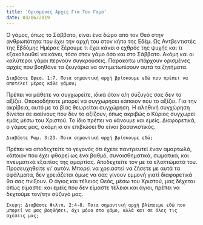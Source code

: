 ```yaml
---
title: 'Ορισμενες Αρχες Για Τον Γαμο'
date: 03/06/2019
---
```


Ο γάμος, όπως το Σάββατο, είναι ένα δώρο από τον Θεό στην ανθρωπότητα που έχει την αρχή του στον κήπο της Εδέμ. Ως Αντβεντιστές της Εβδόμης Ημέρας ξέρουμε τι έχει κάνει ο εχθρός της ψυχής και τι εξακολουθεί να κάνει, τόσο στον γάμο όσο και στο Σάββατο. Ακόμη και οι καλύτεροι γάμοι περνούν συγκρούσεις. Παρακάτω υπάρχουν ορισμένες αρχές που βοηθάνε τα ζευγάρια να αντιμετωπίσουν αυτά τα ζητήματα. 

`Διαβάστε Εφεσ. 1:7. Ποια σημαντική αρχή βρίσκουμε εδώ που πρέπει να αποτελεί μέρος κάθε γάμου;`

Πρέπει να μάθετε να συγχωρείτε, ιδικά όταν ο/η σύζυγός σας δεν το αξίζει. Οποιοσδήποτε μπορεί να συγχωρήσει κάποιον που το αξίζει. Για την ακρίβεια, αυτό με τα βίας θεωρείται συγχώρηση. Η αληθινή συγχώρηση δίνεται σε εκείνους που δεν το αξίζουν, όπως ακριβώς ο Κύριος συγχωρεί εμάς μέσω του Χριστού. Το ίδιο πρέπει να κάνουμε και εμείς. Διαφορετικά, ο γάμος μας, ακόμη κι αν επιβιώσει θα είναι βασανιστικός. 

`Διαβάστε Ρωμ. 3:23. Ποια σημαντική αρχή βρίσκουμε εδώ;`

Πρέπει να αποδεχτείτε το γεγονός ότι έχετε παντρευτεί έναν αμαρτωλό, κάποιον που έχει φθαρεί ως ένα βαθμό, συναισθηματικά, σωματικά, και πνευματικά εξαιτίας της αμαρτίας. Αποδεχτείτε τον με τα ελαττώματά του. Προσευχηθείτε γι’ αυτόν. Μπορεί να χρειαστεί να ζήσετε με αυτά τα σφάλματα, δεν χρειάζεται όμως να σας γίνουν εμμονή γιατί διαφορετικά θα σας πνίξουν. Ο άγιος και τέλειος Θεός, μέσω του Χριστού, μας δέχεται όπως είμαστε: και εμείς που δεν είμαστε τέλειοι και άγιοι, πρέπει να δεχτούμε τον/την σύζυγό μας. 

`Σκεψη: Διαβάστε Φιλιπ. 2:4-8. Ποια σημαντική αρχή βλέπουμε εδώ που μπορεί να μας βοηθήσει, όχι μόνο στο γάμο, αλλά και σε όλες τις σχέσεις μας;`